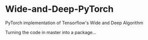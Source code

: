 # Wide-and-Deep-PyTorch
PyTorch implementation of Tensorflow's Wide and Deep Algorithm

Turning the code in master into a package...